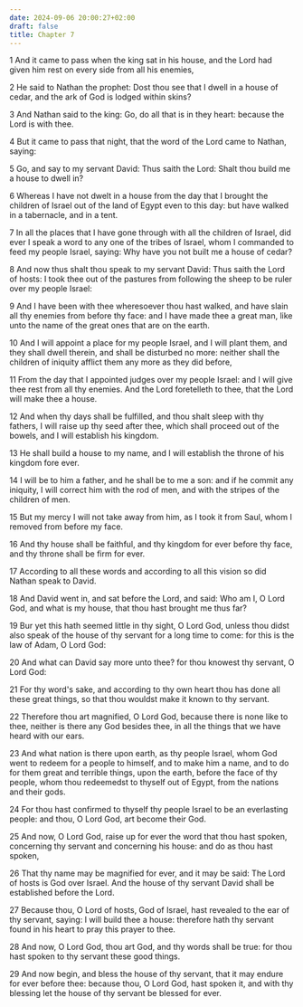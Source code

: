 ```yaml
---
date: 2024-09-06 20:00:27+02:00
draft: false
title: Chapter 7
---
```




1 And it came to pass when the king sat in his house, and the Lord had given him rest on every side from all his enemies,

2 He said to Nathan the prophet: Dost thou see that I dwell in a house of cedar, and the ark of God is lodged within skins?

3 And Nathan said to the king: Go, do all that is in they heart: because the Lord is with thee.

4 But it came to pass that night, that the word of the Lord came to Nathan, saying:

5 Go, and say to my servant David: Thus saith the Lord: Shalt thou build me a house to dwell in?

6 Whereas I have not dwelt in a house from the day that I brought the children of Israel out of the land of Egypt even to this day: but have walked in a tabernacle, and in a tent.

7 In all the places that I have gone through with all the children of Israel, did ever I speak a word to any one of the tribes of Israel, whom I commanded to feed my people Israel, saying: Why have you not built me a house of cedar?

8 And now thus shalt thou speak to my servant David: Thus saith the Lord of hosts: I took thee out of the pastures from following the sheep to be ruler over my people Israel:

9 And I have been with thee wheresoever thou hast walked, and have slain all thy enemies from before thy face: and I have made thee a great man, like unto the name of the great ones that are on the earth.

10 And I will appoint a place for my people Israel, and I will plant them, and they shall dwell therein, and shall be disturbed no more: neither shall the children of iniquity afflict them any more as they did before,

11 From the day that I appointed judges over my people Israel: and I will give thee rest from all thy enemies. And the Lord foretelleth to thee, that the Lord will make thee a house.

12 And when thy days shall be fulfilled, and thou shalt sleep with thy fathers, I will raise up thy seed after thee, which shall proceed out of the bowels, and I will establish his kingdom.

13 He shall build a house to my name, and I will establish the throne of his kingdom fore ever.

14 I will be to him a father, and he shall be to me a son: and if he commit any iniquity, I will correct him with the rod of men, and with the stripes of the children of men.

15 But my mercy I will not take away from him, as I took it from Saul, whom I removed from before my face.

16 And thy house shall be faithful, and thy kingdom for ever before thy face, and thy throne shall be firm for ever.

17 According to all these words and according to all this vision so did Nathan speak to David.

18 And David went in, and sat before the Lord, and said: Who am I, O Lord God, and what is my house, that thou hast brought me thus far?

19 Bur yet this hath seemed little in thy sight, O Lord God, unless thou didst also speak of the house of thy servant for a long time to come: for this is the law of Adam, O Lord God:

20 And what can David say more unto thee? for thou knowest thy servant, O Lord God:

21 For thy word's sake, and according to thy own heart thou has done all these great things, so that thou wouldst make it known to thy servant.

22 Therefore thou art magnified, O Lord God, because there is none like to thee, neither is there any God besides thee, in all the things that we have heard with our ears.

23 And what nation is there upon earth, as thy people Israel, whom God went to redeem for a people to himself, and to make him a name, and to do for them great and terrible things, upon the earth, before the face of thy people, whom thou redeemedst to thyself out of Egypt, from the nations and their gods.

24 For thou hast confirmed to thyself thy people Israel to be an everlasting people: and thou, O Lord God, art become their God.

25 And now, O Lord God, raise up for ever the word that thou hast spoken, concerning thy servant and concerning his house: and do as thou hast spoken,

26 That thy name may be magnified for ever, and it may be said: The Lord of hosts is God over Israel. And the house of thy servant David shall be established before the Lord.

27 Because thou, O Lord of hosts, God of Israel, hast revealed to the ear of thy servant, saying: I will build thee a house: therefore hath thy servant found in his heart to pray this prayer to thee.

28 And now, O Lord God, thou art God, and thy words shall be true: for thou hast spoken to thy servant these good things.

29 And now begin, and bless the house of thy servant, that it may endure for ever before thee: because thou, O Lord God, hast spoken it, and with thy blessing let the house of thy servant be blessed for ever.

